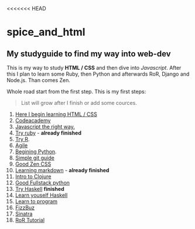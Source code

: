 <<<<<<< HEAD
# spice_and_html
## My studyguide to find my way into web-dev
This is my way to study **HTML / CSS** and then dive into _Javascript_.
After this I plan to learn some Ruby, then Python and afterwards RoR, Django and Node.js.
Than comes Zen.

Whole road start from the first step. This is my first steps: 
>List will grow after I finish or add some cources.

1. [ Here I begin learning HTML / CSS](https://www.learnhowtoprogram.com)
2. [Codeacademy](http://www.codecademy.com/)
3. [Javascript the right way.](http://javascriptissexy.com/how-to-learn-javascript-properly/)
4. [Try ruby](http://tryruby.org/levels/1/challenges/0) - **already finished**
5. [Try R](http://tryr.codeschool.com/levels/1/challenges/2).
6. [Agile](http://www.agile-process.org)
7. [Begining Python](http://learn.adicu.com/python/).
8. [Simple git guide](http://rogerdudler.github.io/git-guide/)
9. [Good Zen CSS](http://www.csszengarden.com)
10. [Learning markdown](http://markdowntutorial.com) - **already finished**
11. [Intro to Clojure](http://www.tryclj.com)
12. [Good Fullstack python](http://www.fullstackpython.com)
13. [Try Haskell](http://tryhaskell.org) **finished**
14. [Learn youself Haskell](http://learnyouahaskell.com/introduction)
15. [Learn to program](http://everydayutilitarian.com/essays/learn-code/)
16. [FizzBuz](http://c2.com/cgi/wiki?FizzBuzzTest)
17. [Sinatra](http://code.tutsplus.com/tutorials/singing-with-sinatra--net-18965)
18. [RoR Tutorial](https://www.railstutorial.org/book)

